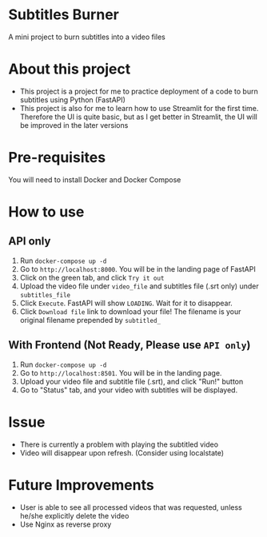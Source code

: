 # Subtitles Burner
A mini project to burn subtitles into a video files

# About this project
- This project is a project for me to practice deployment of a code to burn subtitles using Python (FastAPI)
- This project is also for me to learn how to use Streamlit for the first time. Therefore the UI is quite basic, but as I get better in Streamlit, the UI will be improved in the later versions

# Pre-requisites
You will need to install Docker and Docker Compose

# How to use

## API only
1. Run `docker-compose up -d`
2. Go to `http://localhost:8000`. You will be in the landing page of FastAPI
3. Click on the green tab, and click `Try it out`
4. Upload the video file under `video_file` and subtitles file (.srt only) under `subtitles_file`
5. Click `Execute`. FastAPI will show `LOADING`. Wait for it to disappear.
6. Click `Download file` link to download your file! The filename is your original filename prepended by `subtitled_`

## With Frontend (Not Ready, Please use `API only`)
1. Run `docker-compose up -d`
2. Go to `http://localhost:8501`. You will be in the landing page.
3. Upload your video file and subtitle file (.srt), and click "Run!" button
4. Go to "Status" tab, and your video with subtitles will be displayed.


# Issue
- There is currently a problem with playing the subtitled video
- Video will disappear upon refresh. (Consider using localstate)

# Future Improvements
- User is able to see all processed videos that was requested, unless he/she explicitly delete the video
- Use Nginx as reverse proxy
